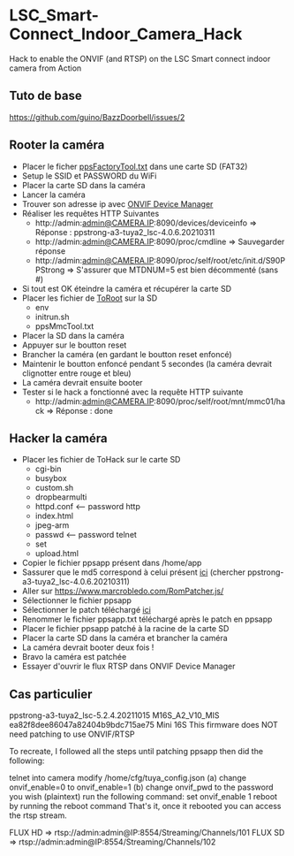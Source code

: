# LSC_Smart-Connect_Indoor_Camera_Hack
Hack to enable the ONVIF (and RTSP) on the LSC Smart connect indoor camera from Action

## Tuto de base 
https://github.com/guino/BazzDoorbell/issues/2

## Rooter la caméra
- Placer le ficher [ppsFactoryTool.txt](https://github.com/n3odym3/LSC_Smart-Connect_Indoor_Camera_Hack/blob/main/ToRoot) dans une carte SD (FAT32)
- Setup le SSID et PASSWORD du WiFi
- Placer la carte SD dans la caméra
- Lancer la caméra
- Trouver son adresse ip avec [ONVIF Device Manager](https://sourceforge.net/projects/onvifdm/)
- Réaliser les requêtes HTTP Suivantes
  - http://admin:admin@CAMERA.IP:8090/devices/deviceinfo => Réponse : ppstrong-a3-tuya2_lsc-4.0.6.20210311
  - http://admin:admin@CAMERA.IP:8090/proc/cmdline => Sauvegarder réponse
  - http://admin:admin@CAMERA.IP:8090/proc/self/root/etc/init.d/S90PPStrong => S'assurer que MTDNUM=5 est bien décommenté (sans #)
- Si tout est OK éteindre la caméra et récupérer la carte SD
- Placer les fichier de [ToRoot](https://github.com/n3odym3/LSC_Smart-Connect_Indoor_Camera_Hack/blob/main/ToRoot) sur la SD
  - env
  - initrun.sh
  - ppsMmcTool.txt
- Placer la SD dans la caméra
- Appuyer sur le boutton reset
- Brancher la caméra (en gardant le boutton reset enfoncé)
- Maintenir le boutton enfoncé pendant 5 secondes (la caméra devrait clignotter entre rouge et bleu)
- La caméra devrait ensuite booter
- Tester si le hack a fonctionné avec la requête HTTP suivante 
  - http://admin:admin@CAMERA.IP:8090/proc/self/root/mnt/mmc01/hack => Réponse : done
 
## Hacker la caméra

- Placer les fichier de ToHack sur le carte SD
  - cgi-bin
  - busybox
  - custom.sh
  - dropbearmulti
  - httpd.conf <-- password http
  - index.html
  - jpeg-arm
  - passwd <-- password telnet
  - set
  - upload.html
- Copier le fichier ppsapp présent dans /home/app
- Sassurer que le md5 correspond à celui présent [ici](https://github.com/guino/ppsapp-rtsp/issues/1) (chercher ppstrong-a3-tuya2_lsc-4.0.6.20210311) 
- Aller sur https://www.marcrobledo.com/RomPatcher.js/
- Sélectionner le fichier ppsapp
- Sélectionner le patch téléchargé [ici](https://github.com/guino/ppsapp-rtsp/files/6880255/ppsapp-onvif.zip)
- Renommer le fichier ppsapp.txt téléchargé après le patch en ppsapp
- Placer le fichier ppsapp patché à la racine de la carte SD
- Placer la carte SD dans la caméra et brancher la caméra
- La caméra devrait booter deux fois !
- Bravo la caméra est patchée
- Essayer d'ouvrir le flux RTSP dans ONVIF Device Manager


## Cas particulier
ppstrong-a3-tuya2_lsc-5.2.4.20211015	M16S_A2_V10_MIS	ea82f8dee86047a82404b9bdc715ae75	Mini 16S
This firmware does NOT need patching to use ONVIF/RTSP 

To recreate, I followed all the steps until patching ppsapp then did the following:

telnet into camera
modify /home/cfg/tuya_config.json
(a) change onvif_enable=0 to onvif_enable=1
(b) change onvif_pwd to the password you wish (plaintext)
run the following command:
set onvif_enable 1
reboot by running the reboot command
That's it, once it rebooted you can access the rtsp stream.

FLUX HD => rtsp://admin:admin@IP:8554/Streaming/Channels/101
FLUX SD => rtsp://admin:admin@IP:8554/Streaming/Channels/102

